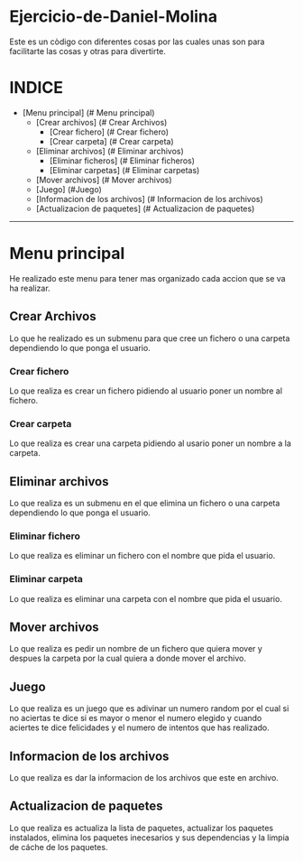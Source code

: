 # Ejercicio-de-Daniel-Molina 
Este es un còdigo con diferentes cosas por las cuales unas son para facilitarte las cosas y otras para divertirte.
# INDICE
- [Menu principal] (# Menu principal)
  - [Crear archivos] (# Crear Archivos)
    - [Crear fichero] (# Crear fichero)
    - [Crear carpeta] (# Crear carpeta)
  - [Eliminar archivos] (# Eliminar archivos)
    - [Eliminar ficheros] (# Eliminar ficheros)
    - [Eliminar carpetas] (# Eliminar carpetas)
  - [Mover archivos] (# Mover archivos)
  - [Juego] (#Juego)
  - [Informacion de los archivos] (# Informacion de los archivos)
  - [Actualizacion de paquetes] (# Actualizacion de paquetes)
______________________________________________________________________________________

# Menu principal
He realizado este menu para tener mas organizado cada accion que se va ha realizar.

## Crear Archivos
Lo que he realizado es un submenu para que cree un fichero o una carpeta dependiendo lo que ponga el usuario.

### Crear fichero 
Lo que realiza es crear un fichero pidiendo al usuario poner un nombre al fichero.

### Crear carpeta 
Lo que realiza es crear una carpeta pidiendo al usario poner un nombre a la carpeta.

## Eliminar archivos
Lo que realiza es un submenu en el que elimina un fichero o una carpeta dependiendo lo que ponga el usuario.

### Eliminar fichero
Lo que realiza es eliminar un fichero con el nombre que pida el usuario.

### Eliminar carpeta 
Lo que realiza es eliminar una carpeta con el nombre que pida el usuario.

## Mover archivos
Lo que realiza es pedir un nombre de un  fichero que quiera mover y despues la carpeta por la cual quiera a donde mover el archivo.

## Juego
Lo que realiza es un juego que es adivinar un numero random por el cual si no aciertas te dice si es mayor o menor el numero elegido y cuando aciertes te dice felicidades y el numero de intentos que has realizado.

## Informacion de los archivos
Lo que realiza es dar la informacion de los archivos que este en archivo.

## Actualizacion de paquetes
Lo que realiza es actualiza la lista de paquetes, actualizar los paquetes instalados, elimina los paquetes inecesarios y sus dependencias y la limpia de cáche de los paquetes.
